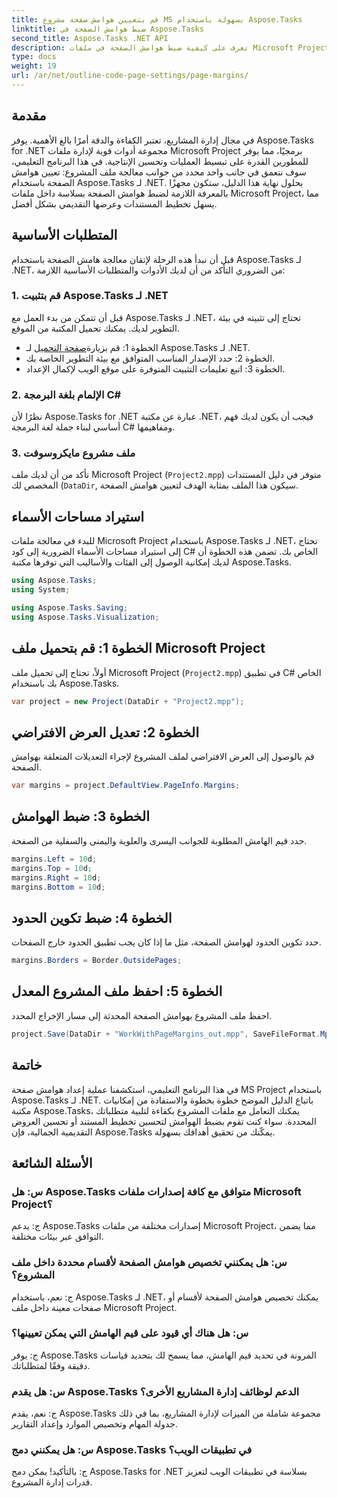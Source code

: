 ```yaml
---
title: قم بتعيين هوامش صفحة مشروع MS بسهولة باستخدام Aspose.Tasks
linktitle: ضبط هوامش الصفحة في Aspose.Tasks
second_title: Aspose.Tasks .NET API
description: تعرف على كيفية ضبط هوامش الصفحة في ملفات Microsoft Project باستخدام Aspose.Tasks لـ .NET. تحسين تخطيط المستند وعرضه بسهولة.
type: docs
weight: 19
url: /ar/net/outline-code-page-settings/page-margins/
---
```

## مقدمة
في مجال إدارة المشاريع، تعتبر الكفاءة والدقة أمرًا بالغ الأهمية. يوفر Aspose.Tasks for .NET مجموعة أدوات قوية لإدارة ملفات Microsoft Project برمجيًا، مما يوفر للمطورين القدرة على تبسيط العمليات وتحسين الإنتاجية. في هذا البرنامج التعليمي، سوف نتعمق في جانب واحد محدد من جوانب معالجة ملف المشروع: تعيين هوامش الصفحة باستخدام Aspose.Tasks لـ .NET. بحلول نهاية هذا الدليل، ستكون مجهزًا بالمعرفة اللازمة لضبط هوامش الصفحة بسلاسة داخل ملفات Microsoft Project، مما يسهل تخطيط المستندات وعرضها التقديمي بشكل أفضل.
## المتطلبات الأساسية
قبل أن نبدأ هذه الرحلة لإتقان معالجة هامش الصفحة باستخدام Aspose.Tasks لـ .NET، من الضروري التأكد من أن لديك الأدوات والمتطلبات الأساسية اللازمة:
### 1. قم بتثبيت Aspose.Tasks لـ .NET
قبل أن تتمكن من بدء العمل مع Aspose.Tasks لـ .NET، تحتاج إلى تثبيته في بيئة التطوير لديك. يمكنك تحميل المكتبة من الموقع.
-  الخطوة 1: قم بزيارة[صفحة التحميل](https://releases.aspose.com/tasks/net/) لـ Aspose.Tasks لـ .NET.
- الخطوة 2: حدد الإصدار المناسب المتوافق مع بيئة التطوير الخاصة بك.
- الخطوة 3: اتبع تعليمات التثبيت المتوفرة على موقع الويب لإكمال الإعداد.
### 2. الإلمام بلغة البرمجة C#
نظرًا لأن Aspose.Tasks for .NET عبارة عن مكتبة .NET، فيجب أن يكون لديك فهم أساسي لبناء جملة لغة البرمجة C# ومفاهيمها.
### 3. ملف مشروع مايكروسوفت
تأكد من أن لديك ملف Microsoft Project (`Project2.mpp`) متوفر في دليل المستندات المخصص لك (`DataDir`, سيكون هذا الملف بمثابة الهدف لتعيين هوامش الصفحة.

## استيراد مساحات الأسماء
للبدء في معالجة ملفات Microsoft Project باستخدام Aspose.Tasks لـ .NET، تحتاج إلى استيراد مساحات الأسماء الضرورية إلى كود C# الخاص بك. تضمن هذه الخطوة أن لديك إمكانية الوصول إلى الفئات والأساليب التي توفرها مكتبة Aspose.Tasks.

```csharp
using Aspose.Tasks;
using System;

using Aspose.Tasks.Saving;
using Aspose.Tasks.Visualization;
```
## الخطوة 1: قم بتحميل ملف Microsoft Project
أولاً، تحتاج إلى تحميل ملف Microsoft Project (`Project2.mpp`) في تطبيق C# الخاص بك باستخدام Aspose.Tasks.
```csharp
var project = new Project(DataDir + "Project2.mpp");
```
## الخطوة 2: تعديل العرض الافتراضي
قم بالوصول إلى العرض الافتراضي لملف المشروع لإجراء التعديلات المتعلقة بهوامش الصفحة.
```csharp
var margins = project.DefaultView.PageInfo.Margins;
```
## الخطوة 3: ضبط الهوامش
حدد قيم الهامش المطلوبة للجوانب اليسرى والعلوية واليمنى والسفلية من الصفحة.
```csharp
margins.Left = 10d;
margins.Top = 10d;
margins.Right = 10d;
margins.Bottom = 10d;
```
## الخطوة 4: ضبط تكوين الحدود
حدد تكوين الحدود لهوامش الصفحة، مثل ما إذا كان يجب تطبيق الحدود خارج الصفحات.
```csharp
margins.Borders = Border.OutsidePages;
```
## الخطوة 5: احفظ ملف المشروع المعدل
احفظ ملف المشروع بهوامش الصفحة المحدثة إلى مسار الإخراج المحدد.
```csharp
project.Save(DataDir + "WorkWithPageMargins_out.mpp", SaveFileFormat.Mpp);
```

## خاتمة
في هذا البرنامج التعليمي، استكشفنا عملية إعداد هوامش صفحة MS Project باستخدام Aspose.Tasks لـ .NET. باتباع الدليل الموضح خطوة بخطوة والاستفادة من إمكانيات مكتبة Aspose.Tasks، يمكنك التعامل مع ملفات المشروع بكفاءة لتلبية متطلباتك المحددة. سواء كنت تقوم بضبط الهوامش لتحسين تخطيط المستند أو تحسين العروض التقديمية الجمالية، فإن Aspose.Tasks يمكّنك من تحقيق أهدافك بسهولة.
## الأسئلة الشائعة
### س: هل Aspose.Tasks متوافق مع كافة إصدارات ملفات Microsoft Project؟
ج: يدعم Aspose.Tasks إصدارات مختلفة من ملفات Microsoft Project، مما يضمن التوافق عبر بيئات مختلفة.
### س: هل يمكنني تخصيص هوامش الصفحة لأقسام محددة داخل ملف المشروع؟
ج: نعم، باستخدام Aspose.Tasks لـ .NET، يمكنك تخصيص هوامش الصفحة لأقسام أو صفحات معينة داخل ملف Microsoft Project.
### س: هل هناك أي قيود على قيم الهامش التي يمكن تعيينها؟
ج: يوفر Aspose.Tasks المرونة في تحديد قيم الهامش، مما يسمح لك بتحديد قياسات دقيقة وفقًا لمتطلباتك.
### س: هل يقدم Aspose.Tasks الدعم لوظائف إدارة المشاريع الأخرى؟
ج: نعم، يقدم Aspose.Tasks مجموعة شاملة من الميزات لإدارة المشاريع، بما في ذلك جدولة المهام وتخصيص الموارد وإعداد التقارير.
### س: هل يمكنني دمج Aspose.Tasks في تطبيقات الويب؟
ج: بالتأكيد! يمكن دمج Aspose.Tasks for .NET بسلاسة في تطبيقات الويب لتعزيز قدرات إدارة المشروع.